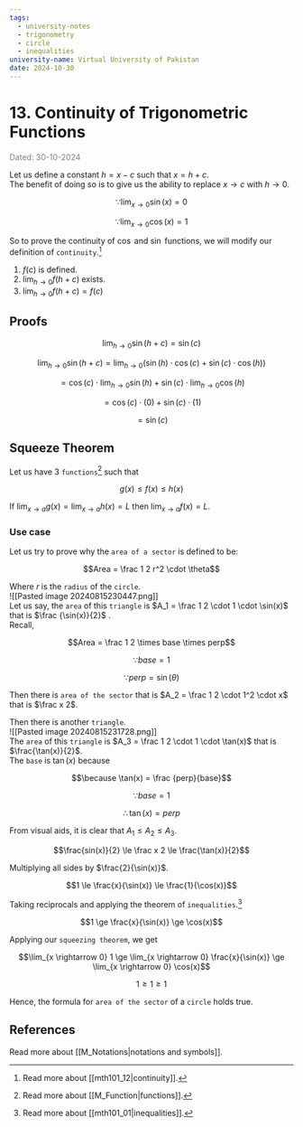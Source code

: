 ```yaml
---
tags:
  - university-notes
  - trigonometry
  - circle
  - inequalities
university-name: Virtual University of Pakistan
date: 2024-10-30
---
```


# 13. Continuity of Trigonometric Functions

<span style="color: gray;">Dated: 30-10-2024</span>

Let us define a constant $h = x - c$ such that $x = h + c$.  
The benefit of doing so is to give us the ability to replace $x \rightarrow c$ with $h \rightarrow 0$.  

$$\because \lim_{x \rightarrow 0} \sin(x) = 0$$

$$\because \lim_{x \rightarrow 0} \cos(x) = 1$$

So to prove the continuity of $\cos$ and $\sin$ functions, we will modify our definition of `continuity`.[^1]
1. $f(c)$ is defined.
2. $\lim_{h \rightarrow 0} f(h + c)$ exists.
3. $\lim_{h \rightarrow 0} f(h + c) = f(c)$

## Proofs

$$\lim_{h \rightarrow 0} \sin(h + c) = \sin(c)$$

$$\lim_{h \rightarrow 0} \sin(h + c) = \lim_{h \rightarrow 0}\left( \sin(h) \cdot \cos(c) + \sin(c) \cdot \cos(h) \right)$$

$$ = \cos(c) \cdot \lim_{h \rightarrow 0} \sin(h) + \sin(c) \cdot \lim_{h \rightarrow 0} \cos(h)$$

$$= \cos(c) \cdot (0) + \sin(c) \cdot (1)$$

$$= \sin(c)$$

## Squeeze Theorem

Let us have 3 `functions`[^2] such that

$$g(x) \le f(x) \le h(x)$$

If $\lim_{x \rightarrow a} g(x) = \lim_{x \rightarrow a} h(x) = L$ then $\lim_{x \rightarrow a} f(x) = L$.

### Use case

Let us try to prove why the `area of a sector` is defined to be:  

$$Area = \frac 1 2 r^2 \cdot \theta$$

Where $r$ is the `radius` of the `circle`.  
![[Pasted image 20240815230447.png]]  
Let us say, the `area` of this `triangle` is $A_1 = \frac 1 2 \cdot 1 \cdot \sin(x)$ that is $\frac {\sin(x)}{2}$ .  
Recall,  

$$Area = \frac 1 2 \times base \times perp$$

 $$\because base = 1$$

 $$\because perp = \sin(\theta)$$

Then there is `area of the sector` that is $A_2 = \frac 1 2 \cdot 1^2 \cdot x$ that is $\frac x 2$.

Then there is another `triangle`.  
![[Pasted image 20240815231728.png]]  
The `area` of this `triangle` is $A_3 = \frac 1 2 \cdot 1 \cdot \tan(x)$ that is $\frac{\tan(x)}{2}$.  
The `base` is $\tan(x)$ because  

$$\because \tan(x) = \frac {perp}{base}$$

$$\because base = 1$$

  $$\therefore \tan(x) = perp$$

From visual aids, it is clear that $A_1 \le A_2 \le A_3$.  

$$\frac{sin(x)}{2} \le \frac x 2 \le \frac{\tan(x)}{2}$$

Multiplying all sides by $\frac{2}{\sin(x)}$.  

$$1 \le \frac{x}{\sin(x)} \le \frac{1}{\cos(x)}$$

Taking reciprocals and applying the theorem of `inequalities`.[^3]  

$$1 \ge \frac{x}{\sin(x)} \ge \cos(x)$$

Applying our `squeezing theorem`, we get  

$$\lim_{x \rightarrow 0} 1 \ge \lim_{x \rightarrow 0} \frac{x}{\sin(x)} \ge \lim_{x \rightarrow 0} \cos(x)$$

$$1 \ge 1 \ge 1$$

Hence, the formula for `area of the sector` of a `circle` holds true.

## References

Read more about [[M_Notations|notations and symbols]].

[^1]: Read more about [[mth101_12|continuity]].
[^2]: Read more about [[M_Function|functions]].  
[^3]: Read more about [[mth101_01|inequalities]].